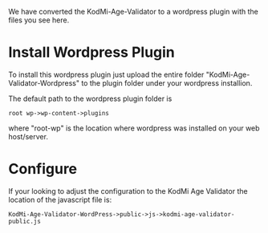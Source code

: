 We have converted the KodMi-Age-Validator to a wordpress plugin with the files you see here.

# Install Wordpress Plugin
To install this wordpress plugin just upload the entire folder "KodMi-Age-Validator-Wordpress" 
to the plugin folder under your wordpress installion.

The default path to the wordpress plugin folder is 
```
root wp->wp-content->plugins
```
where "root-wp" is the location where wordpress was installed on your web host/server.

# Configure
If your looking to adjust the configuration to the KodMi Age Validator the location of the javascript file is:

```
KodMi-Age-Validator-WordPress->public->js->kodmi-age-validator-public.js
```
